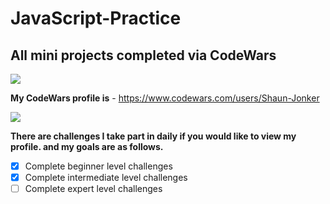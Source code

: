 # JavaScript-Practice
## All mini projects completed via CodeWars

<img src="https://www.qualified.io/shared/images/codewars-black-large-24a9d355.png">

**My CodeWars profile is** - https://www.codewars.com/users/Shaun-Jonker

<img src="https://www.codewars.com/users/Shaun-Jonker/badges/large">

**There are challenges I take part in daily if you would like to view my profile.
and my goals are as follows.**

- [x] Complete beginner level challenges
- [x] Complete intermediate level challenges
- [ ] Complete expert level challenges
